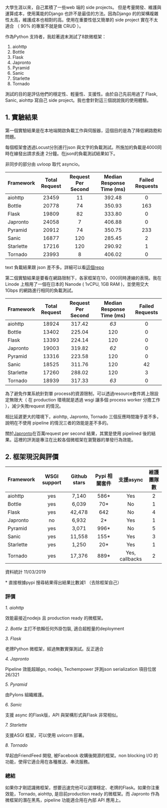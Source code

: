 大學生涯以來，自己累積了一些web 端的 side projects。
但是考量開發、維護與運算成本，使用萬能的Django 也許不是最佳的方法。因為Django 的的架構複雜性太高，維護成本也相對的高。使用在重要性低又簡單的 side project 實在不太適合 （ 90% 的專案不就是做 CRUD ）。

作為Python 支持者，我趁著週末測試了8款微框架：

1. aiohttp
2. Bottle
3. Flask
4. Japronto
5. Pyramid
6. Sanic
7. Starlette
8. Tornado

測試的目的是評估他們的穩定性、輕量性、支援性。由於自己先前用過了 Flask, Sanic, aiohttp 寫自己 side project。我也會針對這三個說說我的使用體驗。

## 1. 實驗結果 

第一個實驗結果是在本地端開啟負載工作與伺服器，這個目的是為了降低網路飽和問題。

每個框架會透過Locust分別進行json 與文字的負載測試。所施加的負載是4000同時在線發出請求長達 2分鐘。在json的負載測試結果如下。

非同步的部分由 uvloop 取代 asyncio。

| Framework  | Total Request  | Request Per Second  | Median Response Time (ms) | Failed Requests |
|------------|:--------------:|:-------------------:|:---------------------:|:---:|
|   aiohttp   |  23459     |  11 | 392.48 | 0 |
|   Bottle   |  20778    |  74 | 350.93 | 163 |
|   Flask    |  19809 | 82  |  333.80 | 0 |
|   Japronto |  24058 |  7 | 406.88  | 0 |
|   Pyramid  |  20912 |  74 | 350.75 | 233 |
|   Sanic    |  16877 | 120  |  285.45 | 2 |
|   Starlette    |  17216 | 120   |  290.92 | 1 |
|   Tornado  |  23993 |  8 | 406.02 | 0 |

text 負載結果跟 json 差不多。詳細可以看[這個repo](https://github.com/theblackcat102/microframework-benchmark)

第二個實驗結果是要看在網路限制下，各家框架在10，000同時連線的表現。我在 Linode 上租用了一個在日本的 Nanode ( 1vCPU, 1GB RAM )，並使用交大 1Gbps 的網路進行相同的負載測試。

| Framework  | Total Request  | Request Per Second  | Median Response Time (ms) | Failed Requests |
|------------|:--------------:|:-------------------:|:---------------------:|:---:|
|   aiohttp   |  18924     |  317.42 | *63* | 0 |
|   Bottle   |  13402    |  225.04 | 120 | 0 |
|   Flask    |  13393 | 224.14  |  120 | 0 |
|   Japronto |  19003 |  319.82 | *62*  | 0 |
|   Pyramid  |  13316 |  223.58 | 120 | 0 |
|   Sanic    |  18525 | 311.76  |  120 | 42 |
|   Starlette    |  17260 | 288.02   |  120 | 3 |
|   Tornado  |  18939 |  317.33 | *63* | 0 |

為了避免作業系統針對單 process的資源限制，可以透過resource套件將上限設定無限大（ 在 production 環境就是透過 wsgi 讓多個 process worker 分擔工作 ），減少失敗request 的情況。

相比延遲更大的環境下，aiohttp, Japronto, Tornado 三個反應時間幾乎差不多，說明在不使用 pipeline 的情況三者的效能是差不多的。

關於[Japronto](https://github.com/squeaky-pl/japronto)在百萬request per second 結果，其實是使用 pipelined 後的結果。這裡的評測是專注在比較各個微框架在瀏覽器的單發行為效能。

##  2. 框架現況與評價

| Framework  | WSGI support  |  Github stars | Pypi 相關套件 | 支援async | 維護團隊數 |
|------------|:--------------:|:--------------:|:---------:|:---------:|:---------:|
|   aiohttp   | yes | 7,140 | 586* | Yes | 2 |
|   Bottle   |  yes | 6,039 | 70* | No | 1 |
|   Flask    | yes  | 42,478 |  642 | No | 4 |
|   Japronto | no  | 6,932 | 2*  | Yes | 1 |
|   Pyramid  | yes | 3,071 | 996* | No | 5 |
|   Sanic    | yes | 11,558 |  155* | Yes | 3 |
|   Starlette    |  yes | 1,250 |  20* | Yes | 1 |
|   Tornado  | yes  | 17,376 | 889* | Yes, callbacks | 2 |

資料統計 11/03/2019

\* 直接根據pypi 搜尋結果得出結果比數減1 （去除框架自己）


### 評價

*1. aiohttp*

效能最接近nodejs 且 production ready 的微框架。

*2. Bottle*
主打不依賴任何外掛包裝, 適合超輕量的deployment

*3. Flask*

老牌Python 微框架，經過無數實彈測試。反正適合

*4. Japronto*

Pipeline 效能超越go, nodejs, Techempower 評測json serialization 項目位居 26/321

*5. Pyramid*

由Pylons 組織維護。

*6. Sanic*

支援 async 的Flask版，API 與架構形式與Flask 非常相似。

*7. Starlette*

支援ASGI 框架，可以使用 uvicorn 部署。

*8. Tornado*

早起由FriendFeed 開發, 被Facebook 收購後開源的框架。non blocking I/O 的功能，使得它適合用在各種推送、串流服務。

### 總結

如果你才剛認識微框架，想要迅速完他可以選擇穩定、老牌的Flask。如果你注重效能，Tornado, aiohttp, 是目前production ready 的微框架。而 Japronto 作為微框架的潛在黑馬，pipeline 功能適合用在內部 API 應用上。